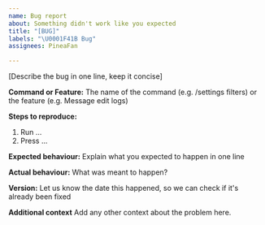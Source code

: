 ```yaml
---
name: Bug report
about: Something didn't work like you expected
title: "[BUG]"
labels: "\U0001F41B Bug"
assignees: PineaFan

---
```


[Describe the bug in one line, keep it concise]

**Command or Feature:**
The name of the command (e.g. /settings filters) or the feature (e.g. Message edit logs)

**Steps to reproduce:**
1. Run ...
2. Press ...

**Expected behaviour:**
Explain what you expected to happen in one line

**Actual behaviour:**
What was meant to happen?

**Version:**
Let us know the date this happened, so we can check if it's already been fixed

**Additional context**
Add any other context about the problem here.
